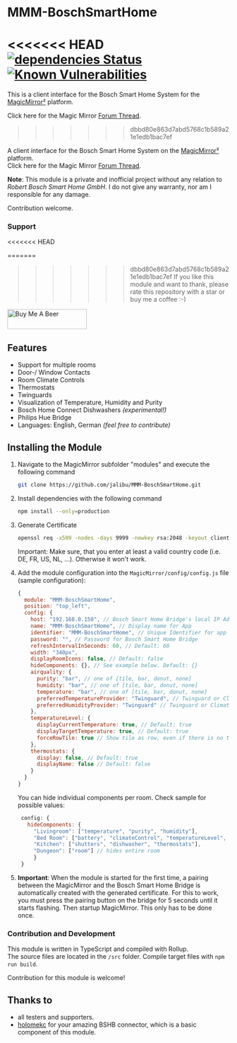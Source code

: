 # MMM-BoschSmartHome

<<<<<<< HEAD
[![dependencies Status](https://status.david-dm.org/gh/jalibu/MMM-BoschSmartHome.svg)](https://david-dm.org/jalibu/MMM-BoschSmartHome) [![Known Vulnerabilities](https://snyk.io/test/github/jalibu/MMM-BoschSmartHome/badge.svg?targetFile=package.json)](https://snyk.io/test/github/jalibu/MMM-BoschSmartHome?targetFile=package.json)
=======
This is a client interface for the Bosch Smart Home System for the [MagicMirror²](https://magicmirror.builders/) platform.  

Click here for the Magic Mirror [Forum Thread](https://forum.magicmirror.builders/topic/14347/mmm-bsh-bosch-smart-home/).  
>>>>>>> dbbd80e863d7abd5768c1b589a21e1edb1bac7ef

A client interface for the Bosch Smart Home System on the [MagicMirror²]((https://magicmirror.builders/)) platform.  
Click here for the Magic Mirror [Forum Thread](https://forum.magicmirror.builders/topic/14347/mmm-bsh-bosch-smart-home/).

**Note**: This module is a private and inofficial project without any relation to _Robert Bosch Smart Home GmbH_. I do not give any warranty, nor am I responsible for any damage.

Contribution welcome.

### Support
<<<<<<< HEAD

=======
>>>>>>> dbbd80e863d7abd5768c1b589a21e1edb1bac7ef
If you like this module and want to thank, please rate this repository with a star or buy me a coffee :-)

<a href="https://www.buymeacoffee.com/jalibu" target="_blank"><img src="https://www.buymeacoffee.com/assets/img/custom_images/orange_img.png" alt="Buy Me A Beer" style="height: 45px !important;width: 180px !important;" ></a>

## Features

- Support for multiple rooms
- Door-/ Window Contacts
- Room Climate Controls
- Thermostats
- Twinguards
- Visualization of Temperature, Humidity and Purity
- Bosch Home Connect Dishwashers _(experimental!)_
- Philips Hue Bridge
- Languages: English, German _(feel free to contribute)_

## Installing the Module

1. Navigate to the MagicMirror subfolder "modules" and execute the following command

   ```sh
   git clone https://github.com/jalibu/MMM-BoschSmartHome.git
   ```

2. Install dependencies with the following command

   ```sh
   npm install --only=production
   ```

3. Generate Certificate

   ```sh
   openssl req -x509 -nodes -days 9999 -newkey rsa:2048 -keyout client-key.pem -out client-cert.pem
   ```

   Important: Make sure, that you enter at least a valid country code (i.e. DE, FR, US, NL, ...). Otherwise it won't work.

4. Add the module configuration into the `MagicMirror/config/config.js` file (sample configuration):

   ```javascript
   {
     module: "MMM-BoschSmartHome",
     position: "top_left",
     config: {
       host: "192.168.0.150", // Bosch Smart Home Bridge's local IP Address
       name: "MMM-BoschSmartHome", // Display name for App
       identifier: "MMM-BoschSmartHome", // Unique Identifier for app
       password: "", // Password for Bosch Smart Home Bridge
       refreshIntervalInSeconds: 60, // Default: 60
       width: "340px",
       displayRoomIcons: false, // Default: false
       hideComponents: {}, // See example below. Default: {}
       airquality: {
         purity: "bar", // one of [tile, bar, donut, none]
         humidity: "bar", // one of [tile, bar, donut, none]
         temperature: "bar", // one of [tile, bar, donut, none]
         preferredTemperatureProvider: "Twinguard", // Twinguard or ClimateControl
         preferredHumidityProvider: "Twinguard" // Twinguard or ClimateControl
       },
       temperatureLevel: {
         displayCurrentTemperature: true, // Default: true
         displayTargetTemperature: true, // Default: true
         forceRowTile: true // Show tile as row, even if there is no target temperature. Default: true
       },
       thermostats: {
         display: false, // Default: true
         displayName: false // Default: false
       }
     }
   }
   ```

   You can hide individual components per room. Check sample for possible values:

   ```javascript
    config: {
      hideComponents: {
        "Livingroom": ["temperature", "purity", "humidity"],
        "Bed Room": ["battery", "climateControl", "temperatureLevel", "hue"],
        "Kitchen": ["shutters", "dishwasher", "thermostats"],
        "Dungeon": ["room"] // hides entire room
        }
    }
   ```

5. **Important**: When the module is started for the first time, a pairing between the MagicMirror and the Bosch Smart Home Bridge is automatically created with the generated certificate. For this to work, you must press the pairing button on the bridge for 5 seconds until it starts flashing. Then startup MagicMirror. This only has to be done once.

### Contribution and Development

This module is written in TypeScript and compiled with Rollup.  
The source files are located in the `/src` folder.
Compile target files with `npm run build`.

Contribution for this module is welcome!

## Thanks to

- all testers and supporters.
- [holomekc](https://github.com/holomekc/bosch-smart-home-bridge) for your amazing BSHB connector, which is a basic component of this module.
